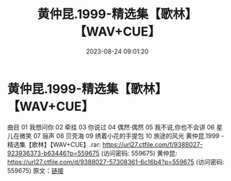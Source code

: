 ﻿---
title: 黄仲昆.1999-精选集【歌林】【WAV+CUE】
date: 2023-08-24 09:01:20
categories: WAV车载音乐、镜像
tags: 华语中文
---
# 黄仲昆.1999-精选集【歌林】【WAV+CUE】

曲目
01 我想问你
02 牵挂
03 你说过
04 偶然·偶然
05 我不说,你也不会讲
06 星儿在微笑
07 骊声
08 贝壳海
09 绣着小花的手提包
10 旅途的风光
黄仲昆.1999 - 精选集【歌林】【WAV+CUE】.rar: https://url27.ctfile.com/f/9388027-923936373-b63446?p=559675
(访问密码: 559675)
黄仲昆: https://url27.ctfile.com/d/9388027-57308361-6c16b4?p=559675
(访问密码: 559675)
原文：[链接](https://blog.sina.com.cn/s/blog_1647c7e7601031387.html)
